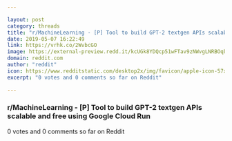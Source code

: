 ```yaml
---

layout: post
category: threads
title: "r/MachineLearning - [P] Tool to build GPT-2 textgen APIs scalable and free using Google Cloud Run"
date: 2019-05-07 16:22:49
link: https://vrhk.co/2WvbcGO
image: https://external-preview.redd.it/kcUGk8YDQcp51wFTav9zNWvgLNRBOqbZJzFezOqZ9Uk.jpg?auto=webp&s=9b59e288d5a35abaf650e904c58b41e56f66f5ea
domain: reddit.com
author: "reddit"
icon: https://www.redditstatic.com/desktop2x/img/favicon/apple-icon-57x57.png
excerpt: "0 votes and 0 comments so far on Reddit"

---
```


### r/MachineLearning - [P] Tool to build GPT-2 textgen APIs scalable and free using Google Cloud Run

0 votes and 0 comments so far on Reddit